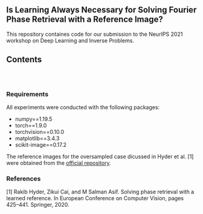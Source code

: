 ## Is Learning Always Necessary for Solving Fourier Phase Retrieval with a Reference Image?
This repository containes code for our submission to the NeurIPS 2021 workshop on Deep Learning and Inverse Problems.

## Contents
```

    
```

### Requirements
All experiments were conducted with the following packages:
- numpy==1.19.5
- torch==1.9.0
- torchvision==0.10.0
- matplotlib==3.4.3
- scikit-image==0.17.2

The reference images for the oversampled case dicussed in Hyder et al. [1] were obtained from the [official repository](https://github.com/CSIPlab/learn-reference-pr).

### References
[1] Rakib Hyder, Zikui Cai, and M Salman Asif. Solving phase retrieval with a learned reference. In European Conference on Computer Vision, pages 425–441. Springer, 2020.
